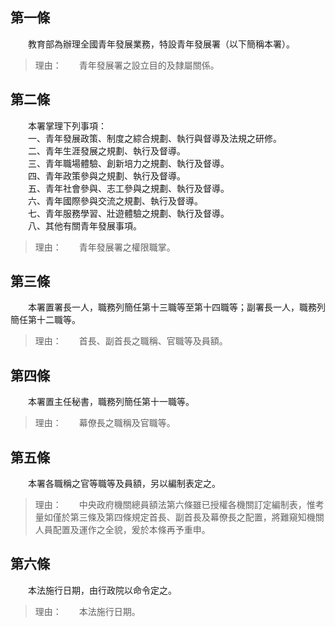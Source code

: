 第一條 
-------
　　教育部為辦理全國青年發展業務，特設青年發展署（以下簡稱本署）。  
> 理由：　　青年發展署之設立目的及隸屬關係。



第二條 
-------
　　本署掌理下列事項：  
　　一、青年發展政策、制度之綜合規劃、執行與督導及法規之研修。  
　　二、青年生涯發展之規劃、執行及督導。  
　　三、青年職場體驗、創新培力之規劃、執行及督導。  
　　四、青年政策參與之規劃、執行及督導。  
　　五、青年社會參與、志工參與之規劃、執行及督導。  
　　六、青年國際參與交流之規劃、執行及督導。  
　　七、青年服務學習、壯遊體驗之規劃、執行及督導。  
　　八、其他有關青年發展事項。  
> 理由：　　青年發展署之權限職掌。



第三條 
-------
　　本署置署長一人，職務列簡任第十三職等至第十四職等；副署長一人，職務列簡任第十二職等。  
> 理由：　　首長、副首長之職稱、官職等及員額。



第四條 
-------
　　本署置主任秘書，職務列簡任第十一職等。  
> 理由：　　幕僚長之職稱及官職等。



第五條 
-------
　　本署各職稱之官等職等及員額，另以編制表定之。  
> 理由：　　中央政府機關總員額法第六條雖已授權各機關訂定編制表，惟考量如僅於第三條及第四條規定首長、副首長及幕僚長之配置，將難窺知機關人員配置及運作之全貌，爰於本條再予重申。



第六條 
-------
　　本法施行日期，由行政院以命令定之。  
> 理由：　　本法施行日期。